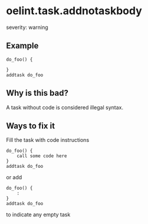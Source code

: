 # oelint.task.addnotaskbody

severity: warning

## Example

```
do_foo() {

}
addtask do_foo
```

## Why is this bad?

A task without code is considered illegal syntax.

## Ways to fix it

Fill the task with code instructions

```
do_foo() {
    call some code here
}
addtask do_foo
```

or add

```
do_foo() {
    :
}
addtask do_foo
```

to indicate any empty task
